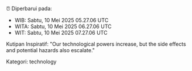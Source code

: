 ⏰ Diperbarui pada:
- WIB: Sabtu, 10 Mei 2025 05.27.06 UTC
- WITA: Sabtu, 10 Mei 2025 06.27.06 UTC
- WIT: Sabtu, 10 Mei 2025 07.27.06 UTC

Kutipan Inspiratif:
"Our technological powers increase, but the side effects and potential hazards also escalate."


Kategori: technology

